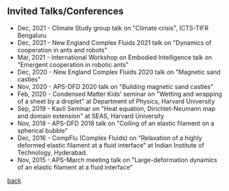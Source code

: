 ## Invited Talks/Conferences
- Dec, 2021 - Climate Study group talk on "Climate crisis", ICTS-TIFR Bengaluru
- Dec, 2021 - New England Complex Fluids 2021 talk on "Dynamics of cooperation in ants and robots"
- Mar, 2021 - International Workshop on Embodied Intelligence talk on "Emergent cooperation in robotic ants"
- Dec, 2020 - New England Complex Fluids 2020 talk on "Magnetic sand castles"
- Nov, 2020 - APS-DFD 2020 talk on "Building magnetic sand castles"
- Feb, 2020 - Condensed Matter Kids' seminar on "Wetting and wrapping of a sheet by a droplet" at Department of Physics, Harvard University
- Sep, 2019 - Kavli Seminar on "Heat equation, Dirichlet-Neumann map and domain extension" at SEAS, Harvard University
- Nov, 2018 - APS-DFD 2018 talk on "Coiling of an elastic filament on a spherical bubble"
- Dec, 2016 - CompFlu (Complex Fluids) on "Relaxation of a highly deformed elastic filament at a fluid interface" at Indian Institute of Technology, Hyderabad.
- Nov, 2015 - APS-March meeting talk on "Large-deformation dynamics of an elastic filament at a fluid interface"

[back](./)
